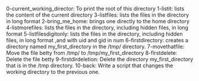 0-current_working_director: To print the root of this directory
1-listit: lists the content of the current directory
3-listfiles: lists the files in the directory in long format
2-bring_me_home: brings one directly to the home directory
4-listmorefiles: lists the files in the directory, including hidden files, in long format
5-listfilesdigitonly: lists the files in the directory, including hidden files, in long format ,and with uid and gid in num
6-firstdirectory: creates a directory named my_first_directory in the /tmp/ directory.
7-movethatfile: Move the file betty from /tmp/ to /tmp/my_first_directory
8-firstdelete: Delete the file betty
9-firstdirdeletion: Delete the directory my_first_directory that is in the /tmp directory.
10-back: Write a script that changes the working directory to the previous one.
